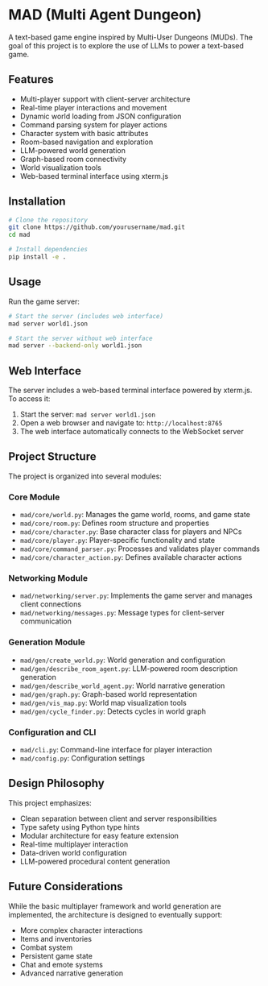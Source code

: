 # MAD (Multi Agent Dungeon)

A text-based game engine inspired by Multi-User Dungeons (MUDs). The goal of this project is to explore the use of LLMs to power a text-based game.

## Features

- Multi-player support with client-server architecture
- Real-time player interactions and movement
- Dynamic world loading from JSON configuration
- Command parsing system for player actions
- Character system with basic attributes
- Room-based navigation and exploration
- LLM-powered world generation
- Graph-based room connectivity
- World visualization tools
- Web-based terminal interface using xterm.js

## Installation

```bash
# Clone the repository
git clone https://github.com/yourusername/mad.git
cd mad

# Install dependencies
pip install -e .
```

## Usage

Run the game server:

```bash
# Start the server (includes web interface)
mad server world1.json

# Start the server without web interface
mad server --backend-only world1.json
```

## Web Interface

The server includes a web-based terminal interface powered by xterm.js. To access it:

1. Start the server: `mad server world1.json`
2. Open a web browser and navigate to: `http://localhost:8765`
3. The web interface automatically connects to the WebSocket server

## Project Structure

The project is organized into several modules:

### Core Module
- `mad/core/world.py`: Manages the game world, rooms, and game state
- `mad/core/room.py`: Defines room structure and properties
- `mad/core/character.py`: Base character class for players and NPCs
- `mad/core/player.py`: Player-specific functionality and state
- `mad/core/command_parser.py`: Processes and validates player commands
- `mad/core/character_action.py`: Defines available character actions

### Networking Module
- `mad/networking/server.py`: Implements the game server and manages client connections
- `mad/networking/messages.py`: Message types for client-server communication

### Generation Module
- `mad/gen/create_world.py`: World generation and configuration
- `mad/gen/describe_room_agent.py`: LLM-powered room description generation
- `mad/gen/describe_world_agent.py`: World narrative generation
- `mad/gen/graph.py`: Graph-based world representation
- `mad/gen/vis_map.py`: World map visualization tools
- `mad/gen/cycle_finder.py`: Detects cycles in world graph

### Configuration and CLI
- `mad/cli.py`: Command-line interface for player interaction
- `mad/config.py`: Configuration settings

## Design Philosophy

This project emphasizes:
- Clean separation between client and server responsibilities
- Type safety using Python type hints
- Modular architecture for easy feature extension
- Real-time multiplayer interaction
- Data-driven world configuration
- LLM-powered procedural content generation

## Future Considerations

While the basic multiplayer framework and world generation are implemented, the architecture is designed to eventually support:
- More complex character interactions
- Items and inventories
- Combat system
- Persistent game state
- Chat and emote systems
- Advanced narrative generation

